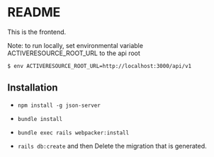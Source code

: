 # README

This is the frontend.

Note: to run locally, set environmental variable ACTIVERESOURCE_ROOT_URL to the api root

```$ env ACTIVERESOURCE_ROOT_URL=http://localhost:3000/api/v1```


## Installation
* ```npm install -g json-server```

* ```bundle install```

* ```bundle exec rails webpacker:install```

* ```rails db:create``` and then Delete the migration that is generated.
